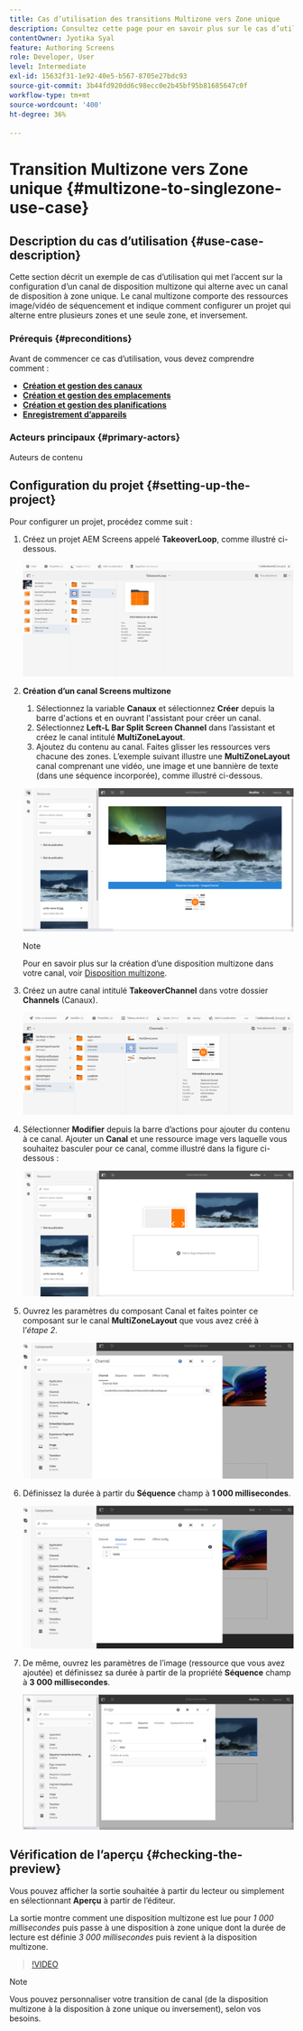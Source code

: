 ```yaml
---
title: Cas d’utilisation des transitions Multizone vers Zone unique
description: Consultez cette page pour en savoir plus sur le cas d’utilisation Transitions Multizone vers Zone unique .
contentOwner: Jyotika Syal
feature: Authoring Screens
role: Developer, User
level: Intermediate
exl-id: 15632f31-1e92-40e5-b567-8705e27bdc93
source-git-commit: 3b44fd920dd6c98ecc0e2b45bf95b81685647c0f
workflow-type: tm+mt
source-wordcount: '400'
ht-degree: 36%

---
```


# Transition Multizone vers Zone unique {#multizone-to-singlezone-use-case}

## Description du cas d’utilisation {#use-case-description}

Cette section décrit un exemple de cas d’utilisation qui met l’accent sur la configuration d’un canal de disposition multizone qui alterne avec un canal de disposition à zone unique. Le canal multizone comporte des ressources image/vidéo de séquencement et indique comment configurer un projet qui alterne entre plusieurs zones et une seule zone, et inversement.

### Prérequis {#preconditions}

Avant de commencer ce cas d’utilisation, vous devez comprendre comment :

* **[Création et gestion des canaux](managing-channels.md)**
* **[Création et gestion des emplacements](managing-locations.md)**
* **[Création et gestion des planifications](managing-schedules.md)**
* **[Enregistrement d’appareils](device-registration.md)**

### Acteurs principaux {#primary-actors}

Auteurs de contenu

## Configuration du projet {#setting-up-the-project}

Pour configurer un projet, procédez comme suit :

1. Créez un projet AEM Screens appelé **TakeoverLoop**, comme illustré ci-dessous.

   ![ressource](assets/mz-to-sz1.png)


1. **Création d’un canal Screens multizone**

   1. Sélectionnez la variable **Canaux** et sélectionnez **Créer** depuis la barre d&#39;actions et en ouvrant l&#39;assistant pour créer un canal.
   1. Sélectionnez **Left-L Bar Split Screen Channel** dans l’assistant et créez le canal intitulé **MultiZoneLayout**.
   1. Ajoutez du contenu au canal. Faites glisser les ressources vers chacune des zones. L’exemple suivant illustre une **MultiZoneLayout** canal comprenant une vidéo, une image et une bannière de texte (dans une séquence incorporée), comme illustré ci-dessous.

   ![ressource](assets/mz-to-sz2.png)

   >[!NOTE]
   >
   >Pour en savoir plus sur la création d’une disposition multizone dans votre canal, voir [Disposition multizone](multi-zone-layout-aem-screens.md).


1. Créez un autre canal intitulé **TakeoverChannel** dans votre dossier **Channels** (Canaux).

   ![ressource](assets/mz-to-sz3.png)

1. Sélectionner **Modifier** depuis la barre d’actions pour ajouter du contenu à ce canal. Ajouter un **Canal** et une ressource image vers laquelle vous souhaitez basculer pour ce canal, comme illustré dans la figure ci-dessous :

   ![ressource](assets/mz-to-sz4.png)

1. Ouvrez les paramètres du composant Canal et faites pointer ce composant sur le canal **MultiZoneLayout** que vous avez créé à l’*étape 2*.

   ![ressource](assets/mz-to-sz5.png)

1. Définissez la durée à partir du **Séquence** champ à **1 000 millisecondes**.

   ![ressource](assets/mz-to-sz6.png)

1. De même, ouvrez les paramètres de l’image (ressource que vous avez ajoutée) et définissez sa durée à partir de la propriété **Séquence** champ à **3 000 millisecondes**.

   ![ressource](assets/mz-to-sz7.png)

## Vérification de l’aperçu {#checking-the-preview}

Vous pouvez afficher la sortie souhaitée à partir du lecteur ou simplement en sélectionnant **Aperçu** à partir de l’éditeur.

La sortie montre comment une disposition multizone est lue pour *1 000 millisecondes* puis passe à une disposition à zone unique dont la durée de lecture est définie *3 000 millisecondes* puis revient à la disposition multizone.

>[!VIDEO](https://video.tv.adobe.com/v/30366)

>[!NOTE]
>
>Vous pouvez personnaliser votre transition de canal (de la disposition multizone à la disposition à zone unique ou inversement), selon vos besoins.
